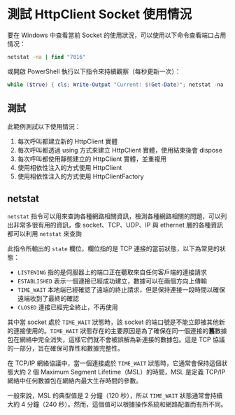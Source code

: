 # 測試 HttpClient Socket 使用情況

要在 Windows 中查看當前 Socket 的使用狀況，可以使用以下命令查看端口占用情况：

```cmd
netstat -na | find "7016"
```

或開啟 PowerShell 執行以下指令來持續觀察（每秒更新一次）：

```powershell
while ($true) { cls; Write-Output "Current: $(Get-Date)"; netstat -na | Select-String "7016"; Start-Sleep -Seconds 1 }
```

## 測試

此範例測試以下使用情況：

1. 每次呼叫都建立新的 HttpClient 實體
2. 每次呼叫都透過 using 方式來建立 HttpClient 實體，使用結束後會 dispose
3. 每次呼叫都使用靜態建立的 HttpClient 實體，並重複用
4. 使用相依性注入的方式使用 HttpClient
5. 使用相依性注入的方式使用  HttpClientFactory

## netstat

`netstat` 指令可以用來查詢各種網路相關資訊，檢測各種網路相關的問題，可以列出非常多很有用的資訊，像 socket、TCP、UDP、IP 與 ethernet 層的各種資訊都可以利用 `netstat` 來查詢

此指令所輸出的 `state` 欄位，欄位指的是 TCP 連接的當前狀態，以下為常見的狀態：

- `LISTENING` 指的是伺服器上的端口正在聽取來自任何客戶端的連接請求
- `ESTABLISHED` 表示一個連接已經成功建立，數據可以在兩個方向上傳輸
- `TIME_WAIT` 本地端已經確認了遠端的終止請求，但是保持連接一段時間以確保遠端收到了最終的確認
- `CLOSED` 連接已經完全終止，不再使用

其中當 socket 處於 `TIME_WAIT` 狀態時，該 socket 的端口號是不能立即被其他新的連接使用的。`TIME_WAIT` 狀態存在的主要原因是為了確保在同一個連接的**舊**數據包在網絡中完全消失，這樣它們就不會被誤解為新連接的數據包。這是 TCP 協議的一部分，旨在確保可靠性和數據完整性。

在 TCP/IP 網絡協議中，當一個連接處於 `TIME_WAIT` 狀態時，它通常會保持這個狀態大約 2 個 Maximum Segment Lifetime（MSL）的時間，MSL 是定義 TCP/IP 網絡中任何數據包在網絡內最大生存時間的參數。

一般來說，MSL 的典型值是 2 分鐘（120 秒），所以 `TIME_WAIT` 狀態通常會持續大約 4 分鐘（240 秒）。然而，這個值可以根據操作系統和網路配置而有所不同。
